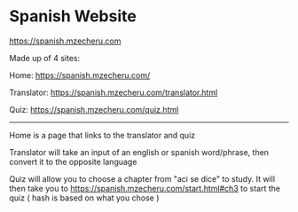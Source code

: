 # Spanish Website
https://spanish.mzecheru.com

Made up of 4 sites:

Home: https://spanish.mzecheru.com/

Translator: https://spanish.mzecheru.com/translator.html

Quiz: https://spanish.mzecheru.com/quiz.html

----------------------------------------------------------------

Home is a page that links to the translator and quiz

Translator will take an input of an english or spanish word/phrase, then convert it to the opposite language

Quiz will allow you to choose a chapter from "aci se dice" to study.
It will then take you to https://spanish.mzecheru.com/start.html#ch3 to start the quiz
( hash is based on what you chose )
